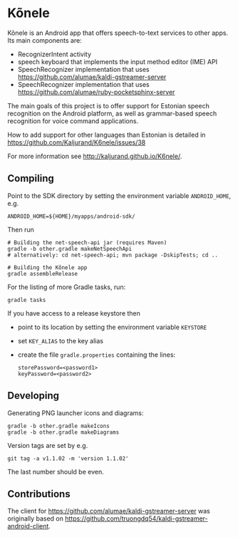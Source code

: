 Kõnele
======

Kõnele is an Android app that offers speech-to-text services to other apps.
Its main components are:

  - RecognizerIntent activity
  - speech keyboard that implements the input method editor (IME) API
  - SpeechRecognizer implementation that uses <https://github.com/alumae/kaldi-gstreamer-server>
  - SpeechRecognizer implementation that uses <https://github.com/alumae/ruby-pocketsphinx-server>

The main goals of this project is to offer support for Estonian speech recognition on the
Android platform, as well as grammar-based speech recognition for voice command applications.

How to add support for other languages than Estonian is detailed in https://github.com/Kaljurand/K6nele/issues/38

For more information see <http://kaljurand.github.io/K6nele/>.


Compiling
---------

Point to the SDK directory by setting the environment variable
`ANDROID_HOME`, e.g.

    ANDROID_HOME=${HOME}/myapps/android-sdk/

Then run

    # Building the net-speech-api jar (requires Maven)
    gradle -b other.gradle makeNetSpeechApi
    # alternatively: cd net-speech-api; mvn package -DskipTests; cd ..

    # Building the Kõnele app
    gradle assembleRelease

For the listing of more Gradle tasks, run:

    gradle tasks


If you have access to a release keystore then

  - point to its location by setting the environment variable `KEYSTORE`
  - set `KEY_ALIAS` to the key alias
  - create the file `gradle.properties` containing the lines:

        storePassword=<password1>
        keyPassword=<password2>


Developing
----------

Generating PNG launcher icons and diagrams:

    gradle -b other.gradle makeIcons
    gradle -b other.gradle makeDiagrams


Version tags are set by e.g.

    git tag -a v1.1.02 -m 'version 1.1.02'

The last number should be even.


Contributions
-------------

The client for <https://github.com/alumae/kaldi-gstreamer-server>
was originally based on <https://github.com/truongdq54/kaldi-gstreamer-android-client>.

